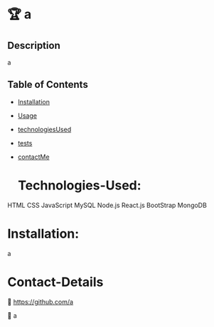 # 🏆 a

## Description

a

## Table of Contents

- [Installation](#Installation)
- [Usage](#usage)
- [technologiesUsed](#technologies-Used)
- [tests](#Tests)
- [contactMe](#Contact-Me)

  # Technologies-Used:

HTML
CSS
JavaScript
MySQL
Node.js
React.js
BootStrap
MongoDB

# Installation:

a

# Contact-Details

💾 https://github.com/a

📧 a
